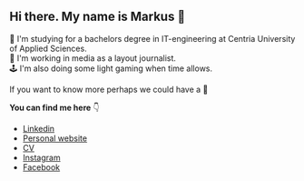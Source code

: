 ## Hi there. My name is Markus 👋 

:school: I'm studying for a bachelors degree in IT-engineering at Centria University of Applied Sciences.   
:wrench: I'm working in media as a layout journalist.  
:joystick: I'm also doing some light gaming when time allows.

If you want to know more perhaps we could have a :speech_balloon:
 
**You can find me here** :point_down:

* [Linkedin](https://www.linkedin.com/in/markus-bjorklund)
* [Personal website](https://markusbjorklund.com)
* [CV](https://markusbjorklund.com/cv)
* [Instagram](https://www.instagram.com/markus__bjorklund)
* [Facebook](https://www.facebook.com/markusbjorklunddotcom)

<!--
**markusbjorklund/markusbjorklund** is a ✨ _special_ ✨ repository because its `README.md` (this file) appears on your GitHub profile.

Here are some ideas to get you started:

- 🔭 I’m currently working on ...
- 🌱 I’m currently learning ...
- 👯 I’m looking to collaborate on ...
- 🤔 I’m looking for help with ...
- 💬 Ask me about ...
- 📫 How to reach me: ...
- 😄 Pronouns: ...
- ⚡ Fun fact: ...
-->
